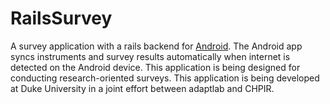 RailsSurvey
=============

A survey application with a rails backend for [Android](https://github.com/mnipper/AndroidSurvey).  The Android app syncs instruments and survey results automatically when internet is detected on the Android device.  This application is being designed for conducting research-oriented surveys.  This application is being developed at Duke University in a joint effort between adaptlab and CHPIR.
